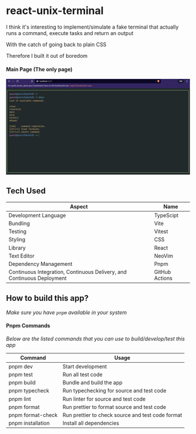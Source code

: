 # **react-unix-terminal**

I think it's interesting to implement/simulate a fake terminal that actually runs a command, execute tasks and return an output

With the catch of going back to plain CSS

Therefore I built it out of boredom

#### Main Page (The only page)

![Demo](./doc/img/demo.png 'Demo')

## Tech Used

| Aspect                                                                 | Name           |
| ---------------------------------------------------------------------- | -------------- |
| Development Language                                                   | TypeScipt      |
| Bundling                                                               | Vite           |
| Testing                                                                | Vitest         |
| Styling                                                                | CSS            |
| Library                                                                | React          |
| Text Editor                                                            | NeoVim         |
| Dependency Management                                                  | Pnpm           |
| Continuous Integration, Continuous Delivery, and Continuous Deployment | GitHub Actions |

## How to build this app?

_*Make sure you have `pnpm` available in your system*_

#### Pnpm Commands

_*Below are the listed commands that you can use to build/develop/test this app*_

| Command           | Usage                                             |
| ----------------- | ------------------------------------------------- |
| pnpm dev          | Start development                                 |
| pnpm test         | Run all test code                                 |
| pnpm build        | Bundle and build the app                          |
| pnpm typecheck    | Run typechecking for source and test code         |
| pnpm lint         | Run linter for source and test code               |
| pnpm format       | Run prettier to format source and test code       |
| pnpm format-check | Run prettier to check source and test code format |
| pnpm installation | Install all dependencies                          |
